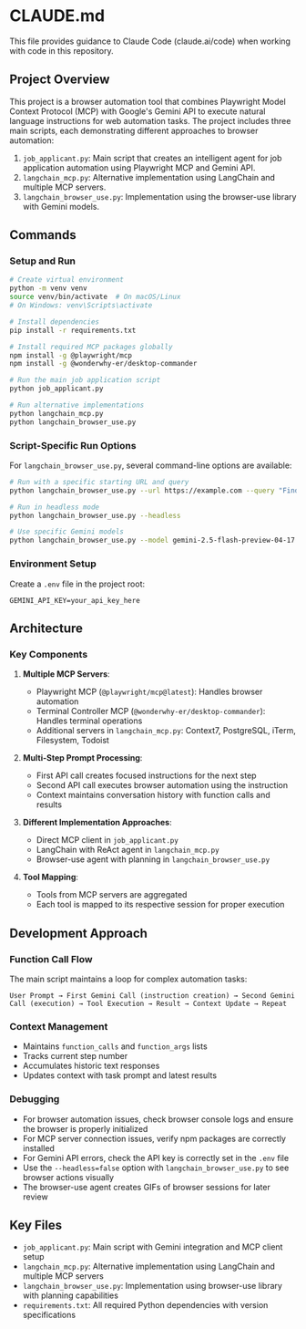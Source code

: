 # CLAUDE.md

This file provides guidance to Claude Code (claude.ai/code) when working with code in this repository.

## Project Overview

This project is a browser automation tool that combines Playwright Model Context Protocol (MCP) with Google's Gemini API to execute natural language instructions for web automation tasks. The project includes three main scripts, each demonstrating different approaches to browser automation:

1. `job_applicant.py`: Main script that creates an intelligent agent for job application automation using Playwright MCP and Gemini API.
2. `langchain_mcp.py`: Alternative implementation using LangChain and multiple MCP servers.
3. `langchain_browser_use.py`: Implementation using the browser-use library with Gemini models.

## Commands

### Setup and Run

```bash
# Create virtual environment
python -m venv venv
source venv/bin/activate  # On macOS/Linux
# On Windows: venv\Scripts\activate

# Install dependencies
pip install -r requirements.txt

# Install required MCP packages globally
npm install -g @playwright/mcp
npm install -g @wonderwhy-er/desktop-commander

# Run the main job application script
python job_applicant.py

# Run alternative implementations
python langchain_mcp.py
python langchain_browser_use.py
```

### Script-Specific Run Options

For `langchain_browser_use.py`, several command-line options are available:

```bash
# Run with a specific starting URL and query
python langchain_browser_use.py --url https://example.com --query "Find information about X"

# Run in headless mode
python langchain_browser_use.py --headless

# Use specific Gemini models
python langchain_browser_use.py --model gemini-2.5-flash-preview-04-17 --planner-model gemini-2.5-flash-preview-04-17
```

### Environment Setup

Create a `.env` file in the project root:
```
GEMINI_API_KEY=your_api_key_here
```

## Architecture

### Key Components

1. **Multiple MCP Servers**:
   - Playwright MCP (`@playwright/mcp@latest`): Handles browser automation
   - Terminal Controller MCP (`@wonderwhy-er/desktop-commander`): Handles terminal operations
   - Additional servers in `langchain_mcp.py`: Context7, PostgreSQL, iTerm, Filesystem, Todoist

2. **Multi-Step Prompt Processing**:
   - First API call creates focused instructions for the next step
   - Second API call executes browser automation using the instruction
   - Context maintains conversation history with function calls and results

3. **Different Implementation Approaches**:
   - Direct MCP client in `job_applicant.py`
   - LangChain with ReAct agent in `langchain_mcp.py`
   - Browser-use agent with planning in `langchain_browser_use.py`

4. **Tool Mapping**:
   - Tools from MCP servers are aggregated
   - Each tool is mapped to its respective session for proper execution

## Development Approach

### Function Call Flow
The main script maintains a loop for complex automation tasks:
```
User Prompt → First Gemini Call (instruction creation) → Second Gemini Call (execution) → Tool Execution → Result → Context Update → Repeat
```

### Context Management
- Maintains `function_calls` and `function_args` lists
- Tracks current step number
- Accumulates historic text responses
- Updates context with task prompt and latest results

### Debugging
- For browser automation issues, check browser console logs and ensure the browser is properly initialized
- For MCP server connection issues, verify npm packages are correctly installed
- For Gemini API errors, check the API key is correctly set in the `.env` file
- Use the `--headless=false` option with `langchain_browser_use.py` to see browser actions visually
- The browser-use agent creates GIFs of browser sessions for later review

## Key Files
- `job_applicant.py`: Main script with Gemini integration and MCP client setup
- `langchain_mcp.py`: Alternative implementation using LangChain and multiple MCP servers
- `langchain_browser_use.py`: Implementation using browser-use library with planning capabilities
- `requirements.txt`: All required Python dependencies with version specifications